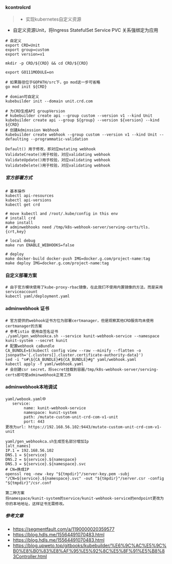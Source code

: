 #### kcontrolcrd
>- 实现kubernetes自定义资源

- 自定义资源Unit，将Ingress StatefulSet Service PVC 关系强绑定为应用

```
# 自定义
export CRD=Unit
export group=custom
export version=v1

mkdir -p CRD/${CRD} && cd CRD/${CRD}

export GO111MODULE=on

# 如果路径位于GOPATH/src下，go mod这一步可省略
go mod init ${CRD}

# domian可自定义
kubebuilder init --domain unit.crd.com

# 为CRD生成API groupVersion
# kubebuilder create api --group custom --version v1 --kind Unit
kubebuilder create api --group ${group} --version ${version} --kind ${CRD}
# 创建Adminssion Webhook
kubebuilder create webhook --group custom --version v1 --kind Unit --defaulting --programmatic-validation

Default() 用于修改，即对应mutating webhook
ValidateCreate()用于校验，对应validating webhook
ValidateUpdate()用于校验，对应validating webhook
ValidateDelete()用于校验，对应validating webhook
```

##### 官方部署方式
```
# 基本操作
kubectl api-resources
kubectl api-versions
kubectl get crd

# move kubectl and /root/.kube/config in this env
# install crd
make install 
# adminwebhooks need /tmp/k8s-webhook-server/serving-certs/tls.{crt,key}

# local debug
make run ENABLE_WEBHOOKS=false

# deploy
make docker-build docker-push IMG=docker.g.com/project-name:tag
make deploy IMG=docker.g.com/project-name:tag
```

#### 自定义部署方案
```
# 由于官方模块使用了kube-proxy-rbac镜像，在此我们不使用内置镜像的方法，而是采用serviceaccount
kubectl yaml/deployment.yaml
```

#### adminwebhook 证书
```
# 官方提供的webhook证书方位为部署certmanager，但是观察其他CRD服务均未使用certmanager的方案
# 参考istio 使用自签名证书
./yaml/gen_webhookca.sh --service kunit-webhook-service --namespace kunit-system --secret kunit
# 配置webhook caBundle
CA_BUNDLE=$(kubectl config view --raw --minify --flatten -o jsonpath='{.clusters[].cluster.certificate-authority-data}')
sed -i "s#\${CA_BUNDLE}#${CA_BUNDLE}#g" yaml/webhook.yaml
kubectl apply -f yaml/webhook.yaml
# 会创建csr secret，将secret挂载到容器/tmp/k8s-webhook-server/serving-certs即可使adminwebhook正常工作
```

#### adminwebhook本地调试
```
yaml/webook.yaml中
   service:
        name: kunit-webhook-service
        namespace: kunit-system
        path: /mutate-custom-unit-crd-com-v1-unit
        port: 443
更改为url: https://192.168.56.102:9443/mutate-custom-unit-crd-com-v1-unit

yaml/gen_webhookca.sh生成签名部分增加Ip
[alt_names]
IP.1 = 192.168.56.102
DNS.1 = ${service}
DNS.2 = ${service}.${namespace}
DNS.3 = ${service}.${namespace}.svc
# CN=换成IP
openssl req -new -key "${tmpdir}"/server-key.pem -subj "/CN=${service}.${namespace}.svc" -out "${tmpdir}"/server.csr -config "${tmpdir}"/csr.conf

第二种方案
将namespace/kunit-system的service/kunit-webhook-service的endpoint更改为你的本地地址，这样证书无需修改。
```
##### 参考文章
- https://segmentfault.com/a/1190000020359577
- https://blog.hdls.me/15564491070483.html
- https://blog.hdls.me/15564491070483.html
- https://blog.upweto.top/gitbooks/kubebuilder/%E6%9C%AC%E5%9C%B0%E8%B0%83%E8%AF%95%E5%92%8C%E5%8F%91%E5%B8%83Controller.html
